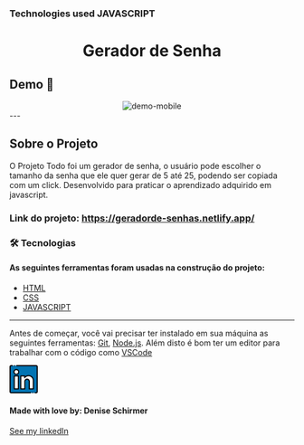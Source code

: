### Technologies used JAVASCRIPT

<h1 style="text-align: center; font-weight: bold;">Gerador de Senha</h1>

## Demo 📸

<div align="center" >
   <img src="./assets/geradordesenhas.gif" alt="demo-mobile" height="425">
</div>
 ---

## Sobre o Projeto

O Projeto Todo foi um gerador de senha, o usuário pode escolher o tamanho da senha que ele quer gerar de 5 até 25, podendo ser copiada com um click. Desenvolvido para praticar o aprendizado adquirido em javascript.

### Link do projeto: https://geradorde-senhas.netlify.app/

### 🛠 Tecnologias

#### As seguintes ferramentas foram usadas na construção do projeto:

- [HTML](https://developer.mozilla.org/en-US/docs/Glossary/HTML5)
- [CSS](https://developer.mozilla.org/en-US/docs/Web/CSS)
- [JAVASCRIPT](https://developer.mozilla.org/pt-BR/docs/Web/JavaScript)

---

Antes de começar, você vai precisar ter instalado em sua máquina as seguintes ferramentas:
[Git](https://git-scm.com), [Node.js](https://nodejs.org/en/).
Além disto é bom ter um editor para trabalhar com o código como [VSCode](https://code.visualstudio.com/)

<a href="https://raw.githubusercontent.com/ARTHURPC03/Proffy-FullStack/master/github/linkedin.png">
<img src="https://raw.githubusercontent.com/ARTHURPC03/Proffy-FullStack/master/github/linkedin.png" alt="LinkedIn" height="50"></a>
<br />

#### Made with love by: Denise Schirmer

[See my linkedIn](https://www.linkedin.com/in/denise-s-lima-schirmer-9702661ba/)
